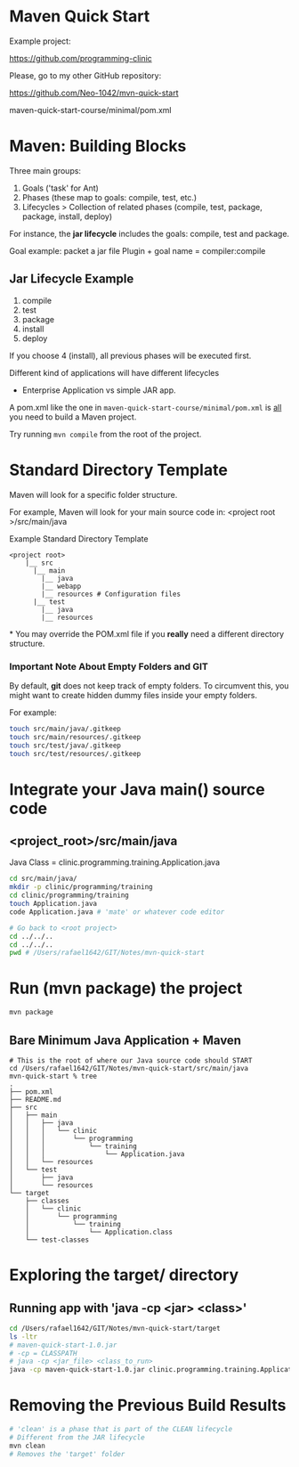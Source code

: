 # Maven Quick Start

Example project:

<https://github.com/programming-clinic>

Please, go to my other GitHub repository:

<https://github.com/Neo-1042/mvn-quick-start>

maven-quick-start-course/minimal/pom.xml

# Maven: Building Blocks

Three main groups:

1. Goals ('task' for Ant)
2. Phases (these map to goals: compile, test,  etc.)
3. Lifecycles > Collection of related phases 
    (compile, test, package, package, install, deploy)

For instance, the **jar lifecycle** includes the goals:
compile, test and package.

Goal example: packet a jar file
Plugin + goal name = compiler:compile

## Jar Lifecycle Example

1. compile
2. test
3. package
4. install
5. deploy

If you choose 4 (install), all previous phases will be
executed first.

Different kind of applications will have different
lifecycles
- Enterprise Application vs simple JAR app.

A pom.xml like the one in ```maven-quick-start-course/minimal/pom.xml```
is <u>all</u> you need to build a Maven project.

Try running ```mvn compile``` from the root of the project.

# Standard Directory Template

Maven will look for a specific folder structure.

For example, Maven will look for your main source code in:
\<project root \>/src/main/java

Example Standard Directory Template
```
<project root>
    |__ src
      |__ main
        |__ java
        |__ webapp
        |__ resources # Configuration files
      |__ test
        |__ java
        |__ resources
```

\* You may override the POM.xml file if you **really** 
need a different directory structure.

### Important Note About Empty Folders and GIT

By default, **git** does not keep track of empty folders.
To circumvent this, you might want to create hidden dummy
files inside your empty folders.

For example:

```bash
touch src/main/java/.gitkeep
touch src/main/resources/.gitkeep
touch src/test/java/.gitkeep 
touch src/test/resources/.gitkeep
```

# Integrate your Java main() source code
## \<project_root\>/src/main/**java**

Java Class = clinic.programming.training.Application.java

```bash
cd src/main/java/
mkdir -p clinic/programming/training
cd clinic/programming/training
touch Application.java
code Application.java # 'mate' or whatever code editor

# Go back to <root project>
cd ../../..
cd ../../..
pwd # /Users/rafael1642/GIT/Notes/mvn-quick-start
```

# Run (mvn package) the project

```bash
mvn package
```

## Bare Minimum Java Application + Maven

```
# This is the root of where our Java source code should START
cd /Users/rafael1642/GIT/Notes/mvn-quick-start/src/main/java
mvn-quick-start % tree
.
├── pom.xml
├── README.md
├── src
│   ├── main
│   │   ├── java
│   │   │   └── clinic
│   │   │       └── programming
│   │   │           └── training
│   │   │               └── Application.java
│   │   └── resources
│   └── test
│       ├── java
│       └── resources
└── target
    ├── classes
    │   └── clinic
    │       └── programming
    │           └── training
    │               └── Application.class
    └── test-classes
```

# Exploring the target/ directory

## Running app with 'java -cp \<jar\> \<class\>'

```bash
cd /Users/rafael1642/GIT/Notes/mvn-quick-start/target
ls -ltr
# maven-quick-start-1.0.jar
# -cp = CLASSPATH
# java -cp <jar_file> <class_to_run>
java -cp maven-quick-start-1.0.jar clinic.programming.training.Application
```

# Removing the Previous Build Results

```bash
# 'clean' is a phase that is part of the CLEAN lifecycle
# Different from the JAR lifecycle
mvn clean
# Removes the 'target' folder
```